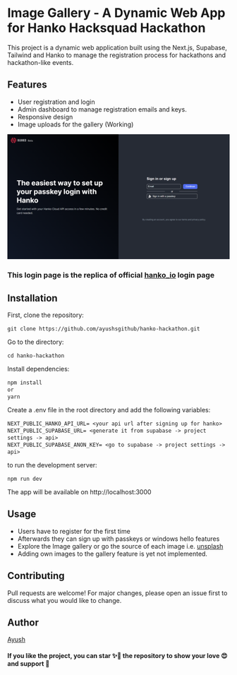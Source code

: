  # Image Gallery - A Dynamic Web App for Hanko Hacksquad Hackathon

This project is a dynamic web application built using the Next.js, Supabase, Tailwind and Hanko to manage the registration process for hackathons and hackathon-like events.

## Features

- User registration and login 
- Admin dashboard to manage registration emails and keys.
- Responsive design
- Image uploads for the gallery (Working) 


![login_page](https://github.com/ayushsgithub/hanko-hackathon/blob/main/public/login_page.png?raw=true)

### This login page is the replica of official [hanko_io](https://cloud.hanko.io/login) login page

## Installation

First, clone the repository:

```
git clone https://github.com/ayushsgithub/hanko-hackathon.git
```

Go to the directory:

```
cd hanko-hackathon
```

Install dependencies:

```
npm install
or
yarn
```

Create a .env file in the root directory and add the following variables:

```
NEXT_PUBLIC_HANKO_API_URL= <your api url after signing up for hanko>
NEXT_PUBLIC_SUPABASE_URL= <generate it from supabase -> project settings -> api> 
NEXT_PUBLIC_SUPABASE_ANON_KEY= <go to supabase -> project settings -> api>

```

to run the development server:

```
npm run dev
```

The app will be available on http://localhost:3000

## Usage

- Users have to register for the first time
- Afterwards they can sign up with passkeys or windows hello features
- Explore the Image gallery or go the source of each image i.e. [unsplash](https://unsplash.com/)
- Adding own images to the gallery feature is yet not implemented.

## Contributing

Pull requests are welcome! For major changes, please open an issue first to discuss what you would like to change.

## Author

[Ayush](https://ayushk.co)

#### If you like the project, you can star ✨🌠 the repository to show your love 😍 and support 🤝
